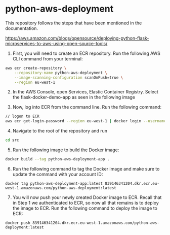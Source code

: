 # python-aws-deployment

This repository follows the steps that have been mentioned in the documentation. 

https://aws.amazon.com/blogs/opensource/deploying-python-flask-microservices-to-aws-using-open-source-tools/

1. First, you will need to create an ECR repository. Run the following AWS CLI command from your terminal:
```bash
aws ecr create-repository \
    --repository-name python-aws-deployment \
    --image-scanning-configuration scanOnPush=true \
    --region eu-west-1
```
2. In the AWS Console, open Services, Elastic Container Registry. Select the flask-docker-demo-app as seen in the following image

3. Now, log into ECR from the command line. Run the following command:
```bash
// logon to ECR
aws ecr get-login-password --region eu-west-1 | docker login --username AWS --password-stdin 839146341204.dkr.ecr.eu-west-1.amazonaws.com/python-aws-deployment
```
4. Navigate to the root of the repository and run
```bash
cd src
```
5. Run the following image to build the Docker image:
```bash
docker build --tag python-aws-deployment-app .
```

6. Run the following command to tag the Docker image and make sure to update the command with your account ID:
```shell
docker tag python-aws-deployment-app:latest 839146341204.dkr.ecr.eu-west-1.amazonaws.com/python-aws-deployment:latest
```

7. You will now push your newly created Docker image to ECR. Recall that in Step 1 we authenticated to ECR, so now all that remains is to deploy the image to ECR. Run the following command to deploy the image to ECR:
```shell
docker push 839146341204.dkr.ecr.eu-west-1.amazonaws.com/python-aws-deployment:latest
```
